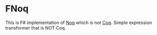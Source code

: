 # FNoq

This is F# implementation of [Noq](https://github.com/tsoding/Noq) which is not [Coq](https://coq.inria.fr/). Simple expression transformer that is NOT Coq.
